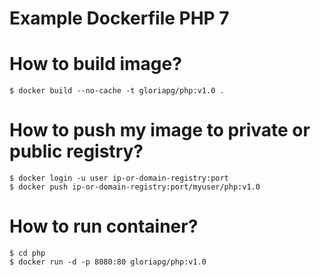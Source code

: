 # Example Dockerfile PHP 7

# How to build image?
```{r, engine='bash', count_lines}
$ docker build --no-cache -t gloriapg/php:v1.0 .
```

# How to push my image to private or public registry?
```{r, engine='bash', count_lines}
$ docker login -u user ip-or-domain-registry:port
$ docker push ip-or-domain-registry:port/myuser/php:v1.0
```

# How to run container?
```{r, engine='bash', count_lines}
$ cd php
$ docker run -d -p 8080:80 gloriapg/php:v1.0 
```
